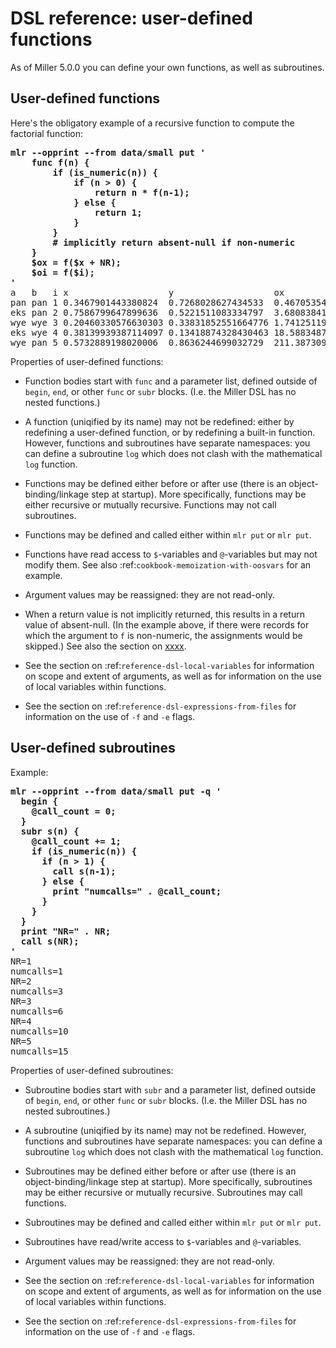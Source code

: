 <!---  PLEASE DO NOT EDIT DIRECTLY. EDIT THE .md.in FILE PLEASE. --->
# DSL reference: user-defined functions

As of Miller 5.0.0 you can define your own functions, as well as subroutines.

## User-defined functions

Here's the obligatory example of a recursive function to compute the factorial function:

<pre>
<b>mlr --opprint --from data/small put '</b>
<b>    func f(n) {</b>
<b>        if (is_numeric(n)) {</b>
<b>            if (n > 0) {</b>
<b>                return n * f(n-1);</b>
<b>            } else {</b>
<b>                return 1;</b>
<b>            }</b>
<b>        }</b>
<b>        # implicitly return absent-null if non-numeric</b>
<b>    }</b>
<b>    $ox = f($x + NR);</b>
<b>    $oi = f($i);</b>
<b>'</b>
a   b   i x                   y                   ox                  oi
pan pan 1 0.3467901443380824  0.7268028627434533  0.46705354854811026 1
eks pan 2 0.7586799647899636  0.5221511083334797  3.680838410072862   2
wye wye 3 0.20460330576630303 0.33831852551664776 1.7412511955594865  6
eks wye 4 0.38139939387114097 0.13418874328430463 18.588348778962008  24
wye pan 5 0.5732889198020006  0.8636244699032729  211.38730958519247  120
</pre>

Properties of user-defined functions:

* Function bodies start with ``func`` and a parameter list, defined outside of ``begin``, ``end``, or other ``func`` or ``subr`` blocks. (I.e. the Miller DSL has no nested functions.)

* A function (uniqified by its name) may not be redefined: either by redefining a user-defined function, or by redefining a built-in function. However, functions and subroutines have separate namespaces: you can define a subroutine ``log`` which does not clash with the mathematical ``log`` function.

* Functions may be defined either before or after use (there is an object-binding/linkage step at startup).  More specifically, functions may be either recursive or mutually recursive. Functions may not call subroutines.

* Functions may be defined and called either within ``mlr put`` or ``mlr put``.

* Functions have read access to ``$``-variables and ``@``-variables but may not modify them. See also :ref:`cookbook-memoization-with-oosvars` for an example.

* Argument values may be reassigned: they are not read-only.

* When a return value is not implicitly returned, this results in a return value of absent-null. (In the example above, if there were records for which the argument to ``f`` is non-numeric, the assignments would be skipped.) See also the section on [xxxx](reference-main-null-data.md).

* See the section on :ref:`reference-dsl-local-variables` for information on scope and extent of arguments, as well as for information on the use of local variables within functions.

* See the section on :ref:`reference-dsl-expressions-from-files` for information on the use of ``-f`` and ``-e`` flags.

## User-defined subroutines

Example:

<pre>
<b>mlr --opprint --from data/small put -q '</b>
<b>  begin {</b>
<b>    @call_count = 0;</b>
<b>  }</b>
<b>  subr s(n) {</b>
<b>    @call_count += 1;</b>
<b>    if (is_numeric(n)) {</b>
<b>      if (n > 1) {</b>
<b>        call s(n-1);</b>
<b>      } else {</b>
<b>        print "numcalls=" . @call_count;</b>
<b>      }</b>
<b>    }</b>
<b>  }</b>
<b>  print "NR=" . NR;</b>
<b>  call s(NR);</b>
<b>'</b>
NR=1
numcalls=1
NR=2
numcalls=3
NR=3
numcalls=6
NR=4
numcalls=10
NR=5
numcalls=15
</pre>

Properties of user-defined subroutines:

* Subroutine bodies start with ``subr`` and a parameter list, defined outside of ``begin``, ``end``, or other ``func`` or ``subr`` blocks. (I.e. the Miller DSL has no nested subroutines.)

* A subroutine (uniqified by its name) may not be redefined. However, functions and subroutines have separate namespaces: you can define a subroutine ``log`` which does not clash with the mathematical ``log`` function.

* Subroutines may be defined either before or after use (there is an object-binding/linkage step at startup).  More specifically, subroutines may be either recursive or mutually recursive. Subroutines may call functions.

* Subroutines may be defined and called either within ``mlr put`` or ``mlr put``.

* Subroutines have read/write access to ``$``-variables and ``@``-variables.

* Argument values may be reassigned: they are not read-only.

* See the section on :ref:`reference-dsl-local-variables` for information on scope and extent of arguments, as well as for information on the use of local variables within functions.

* See the section on :ref:`reference-dsl-expressions-from-files` for information on the use of ``-f`` and ``-e`` flags.
